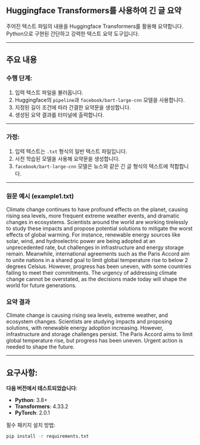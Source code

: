 ## Huggingface Transformers를 사용하여 긴 글 요약

주어진 텍스트 파일의 내용을 Huggingface Transformers를 활용해 요약합니다.  
Python으로 구현된 간단하고 강력한 텍스트 요약 도구입니다.

---

## 주요 내용

### 수행 단계:
1. 입력 텍스트 파일을 불러옵니다.
2. Huggingface의 `pipeline`과 `facebook/bart-large-cnn` 모델을 사용합니다.
3. 지정된 길이 조건에 따라 간결한 요약문을 생성합니다.
4. 생성된 요약 결과를 터미널에 출력합니다.

---

### 가정:
1. 입력 텍스트는 `.txt` 형식의 일반 텍스트 파일입니다.
2. 사전 학습된 모델을 사용해 요약문을 생성합니다.
3. `facebook/bart-large-cnn` 모델은 뉴스와 같은 긴 글 형식의 텍스트에 적합합니다.

---

### 원문 예시 (example1.txt)
Climate change continues to have profound effects on the planet, causing rising sea levels, more frequent extreme weather events, and dramatic changes in ecosystems. Scientists around the world are working tirelessly to study these impacts and propose potential solutions to mitigate the worst effects of global warming. For instance, renewable energy sources like solar, wind, and hydroelectric power are being adopted at an unprecedented rate, but challenges in infrastructure and energy storage remain. Meanwhile, international agreements such as the Paris Accord aim to unite nations in a shared goal to limit global temperature rise to below 2 degrees Celsius. However, progress has been uneven, with some countries failing to meet their commitments. The urgency of addressing climate change cannot be overstated, as the decisions made today will shape the world for future generations.

### 요약 결과
Climate change is causing rising sea levels, extreme weather, and ecosystem changes. Scientists are studying impacts and proposing solutions, with renewable energy adoption increasing. However, infrastructure and storage challenges persist. The Paris Accord aims to limit global temperature rise, but progress has been uneven. Urgent action is needed to shape the future.

---

## 요구사항:
**다음 버전에서 테스트되었습니다**:
- **Python**: 3.8+
- **Transformers**: 4.33.2
- **PyTorch**: 2.0.1

필수 패키지 설치 방법:
```bash
pip install -r requirements.txt
